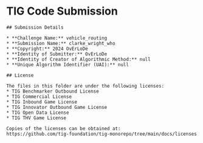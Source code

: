 # TIG Code Submission

    ## Submission Details

    * **Challenge Name:** vehicle_routing
    * **Submission Name:** clarke_wright_who
    * **Copyright:** 2024 OvErLoDe
    * **Identity of Submitter:** OvErLoDe
    * **Identity of Creator of Algorithmic Method:** null
    * **Unique Algorithm Identifier (UAI):** null

    ## License

    The files in this folder are under the following licenses:
    * TIG Benchmarker Outbound License
    * TIG Commercial License
    * TIG Inbound Game License
    * TIG Innovator Outbound Game License
    * TIG Open Data License
    * TIG THV Game License

    Copies of the licenses can be obtained at:  
    https://github.com/tig-foundation/tig-monorepo/tree/main/docs/licenses